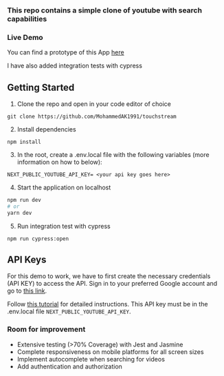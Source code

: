 ### This repo contains a simple clone of youtube with search capabilities

### Live Demo
You can find a prototype of this App [here](https://touchstream.vercel.app/)

I have also added integration tests with cypress

## Getting Started

1. Clone the repo and open in your code editor of choice

```
git clone https://github.com/MohammedAK1991/touchstream
```

2. Install dependencies

```
npm install
```
3. In the root, create a .env.local file with the following variables (more information on how to below):
```
NEXT_PUBLIC_YOUTUBE_API_KEY= <your api key goes here>
```
4. Start the application on localhost
```bash
npm run dev
# or
yarn dev
```
5. Run integration test with cypress
```
npm run cypress:open
```
## API Keys

For this demo to work, we have to first create the necessary credentials (API KEY) to access the API. Sign in to your preferred Google account and go to [this link](https://console.developers.google.com/apis/library/youtube.googleapis.com).

Follow [this tutorial](https://blog.hubspot.com/website/how-to-get-youtube-api-key) for detailed instructions.
This API key must be in the .env.local file `NEXT_PUBLIC_YOUTUBE_API_KEY`.

### Room for improvement
* Extensive testing (>70% Coverage) with Jest and Jasmine
* Complete responsiveness on mobile platforms for all screen sizes
* Implement autocomplete when searching for videos
* Add authentication and authorization
